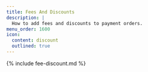 ```yaml
---
title: Fees And Discounts
description: |
  How to add fees and discounts to payment orders.
menu_order: 1600
icon:
  content: discount
  outlined: true
---
```


{% include fee-discount.md %}
